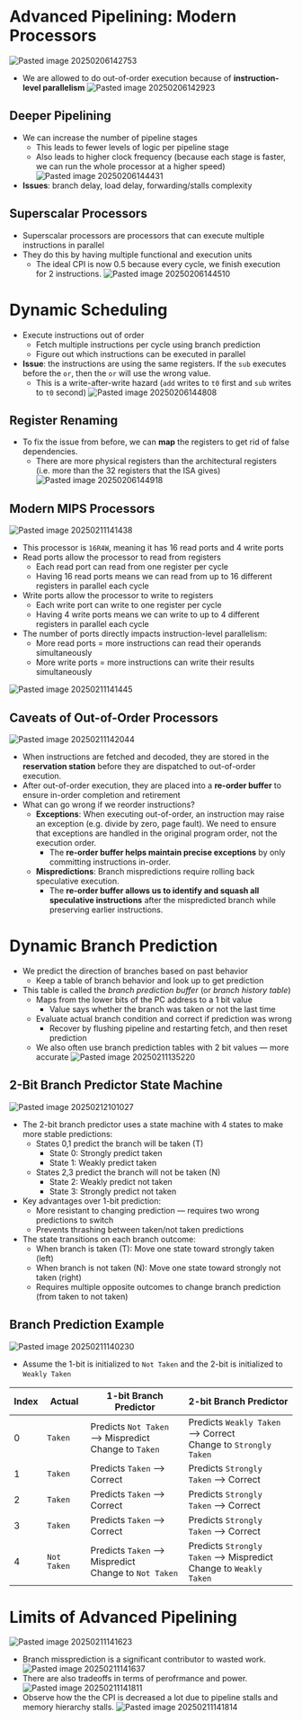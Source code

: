 
# Advanced Pipelining: Modern Processors
![Pasted image 20250206142753](attachments/Pasted%20image%2020250206142753.png)

* We are allowed to do out-of-order execution because of **instruction-level parallelism**
![Pasted image 20250206142923](attachments/Pasted%20image%2020250206142923.png)

## Deeper Pipelining
* We can increase the number of pipeline stages
	* This leads to fewer levels of logic per pipeline stage
	* Also leads to higher clock frequency (because each stage is faster, we can run the whole processor at a higher speed)
![Pasted image 20250206144431](attachments/Pasted%20image%2020250206144431.png)
* **Issues**: branch delay, load delay, forwarding/stalls complexity

## Superscalar Processors
* Superscalar processors are processors that can execute multiple instructions in parallel
* They do this by having multiple functional and execution units
	* The ideal CPI is now 0.5 because every cycle, we finish execution for 2 instructions.
![Pasted image 20250206144510](attachments/Pasted%20image%2020250206144510.png)

# Dynamic Scheduling
* Execute instructions out of order
	* Fetch multiple instructions per cycle using branch prediction
	* Figure out which instructions can be executed in parallel
* **Issue**: the instructions are using the same registers. If the `sub` executes before the `or`, then the `or` will use the wrong value.
	* This is a write-after-write hazard (`add` writes to `t0` first and `sub` writes to `t0` second)
![Pasted image 20250206144808](attachments/Pasted%20image%2020250206144808.png)

## Register Renaming
* To fix the issue from before, we can **map** the registers to get rid of false dependencies.
	* There are more physical registers than the architectural registers (i.e. more than the 32 registers that the ISA gives)
![Pasted image 20250206144918](attachments/Pasted%20image%2020250206144918.png)

## Modern MIPS Processors
![Pasted image 20250211141438](attachments/Pasted%20image%2020250211141438.png)
* This processor is `16R4W`, meaning it has 16 read ports and 4 write ports
* Read ports allow the processor to read from registers
	* Each read port can read from one register per cycle
	* Having 16 read ports means we can read from up to 16 different registers in parallel each cycle
* Write ports allow the processor to write to registers
	* Each write port can write to one register per cycle
	* Having 4 write ports means we can write to up to 4 different registers in parallel each cycle
* The number of ports directly impacts instruction-level parallelism:
	* More read ports = more instructions can read their operands simultaneously
	* More write ports = more instructions can write their results simultaneously

![Pasted image 20250211141445](attachments/Pasted%20image%2020250211141445.png)

## Caveats of Out-of-Order Processors
![Pasted image 20250211142044](attachments/Pasted%20image%2020250211142044.png)
* When instructions are fetched and decoded, they are stored in the **reservation station** before they are dispatched to out-of-order execution.
* After out-of-order execution, they are placed into a **re-order buffer** to ensure in-order completion and retirement
* What can go wrong if we reorder instructions?
	* **Exceptions**: When executing out-of-order, an instruction may raise an exception (e.g. divide by zero, page fault). We need to ensure that exceptions are handled in the original program order, not the execution order.
		* The **re-order buffer helps maintain precise exceptions** by only committing instructions in-order.
	* **Mispredictions**: Branch mispredictions require rolling back speculative execution.
		* The **re-order buffer allows us to identify and squash all speculative instructions** after the mispredicted branch while preserving earlier instructions.

# Dynamic Branch Prediction
* We predict the direction of branches based on past behavior
	* Keep a table of branch behavior and look up to get prediction
* This table is called the *branch prediction buffer* (or *branch history table*)
	* Maps from the lower bits of the PC address to a 1 bit value
		* Value says whether the branch was taken or not the last time
	* Evaluate actual branch condition and correct if prediction was wrong
		* Recover by flushing pipeline and restarting fetch, and then reset prediction
	* We also often use branch prediction tables with 2 bit values — more accurate
![Pasted image 20250211135220](attachments/Pasted%20image%2020250211135220.png)

## 2-Bit Branch Predictor State Machine
![Pasted image 20250212101027](attachments/Pasted%20image%2020250212101027.png)
* The 2-bit branch predictor uses a state machine with 4 states to make more stable predictions:
	* States 0,1 predict the branch will be taken (T)
		* State 0: Strongly predict taken
		* State 1: Weakly predict taken
	* States 2,3 predict the branch will not be taken (N)
		* State 2: Weakly predict not taken
		* State 3: Strongly predict not taken
* Key advantages over 1-bit prediction:
	* More resistant to changing prediction — requires two wrong predictions to switch
	* Prevents thrashing between taken/not taken predictions
* The state transitions on each branch outcome:
	* When branch is taken (T): Move one state toward strongly taken (left)
	* When branch is not taken (N): Move one state toward strongly not taken (right)
	* Requires multiple opposite outcomes to change branch prediction (from taken to not taken)

## Branch Prediction Example
![Pasted image 20250211140230](attachments/Pasted%20image%2020250211140230.png)
* Assume the 1-bit is initialized to `Not Taken` and the 2-bit is initialized to `Weakly Taken`

| Index | Actual      | 1-bit Branch Predictor                                 | 2-bit Branch Predictor                                             |
| ----- | ----------- | ------------------------------------------------------ | ------------------------------------------------------------------ |
| 0     | `Taken`     | Predicts `Not Taken` ⟶ Mispredict<br>Change to `Taken` | Predicts `Weakly Taken` ⟶ Correct<br>Change to `Strongly Taken`    |
| 1     | `Taken`     | Predicts `Taken` ⟶ Correct                             | Predicts `Strongly Taken` ⟶ Correct                                |
| 2     | `Taken`     | Predicts `Taken` ⟶ Correct                             | Predicts `Strongly Taken` ⟶ Correct                                |
| 3     | `Taken`     | Predicts `Taken` ⟶ Correct                             | Predicts `Strongly Taken` ⟶ Correct                                |
| 4     | `Not Taken` | Predicts `Taken` ⟶ Mispredict<br>Change to `Not Taken` | Predicts `Strongly Taken` ⟶ Mispredict<br>Change to `Weakly Taken` |

# Limits of Advanced Pipelining
![Pasted image 20250211141623](attachments/Pasted%20image%2020250211141623.png)
* Branch missprediction is a significant contributor to wasted work.
![Pasted image 20250211141637](attachments/Pasted%20image%2020250211141637.png)
* There are also tradeoffs in terms of perofrmance and power.
![Pasted image 20250211141811](attachments/Pasted%20image%2020250211141811.png)
* Observe how the the CPI is decreased a lot due to pipeline stalls and memory hierarchy stalls.
![Pasted image 20250211141814](attachments/Pasted%20image%2020250211141814.png)
